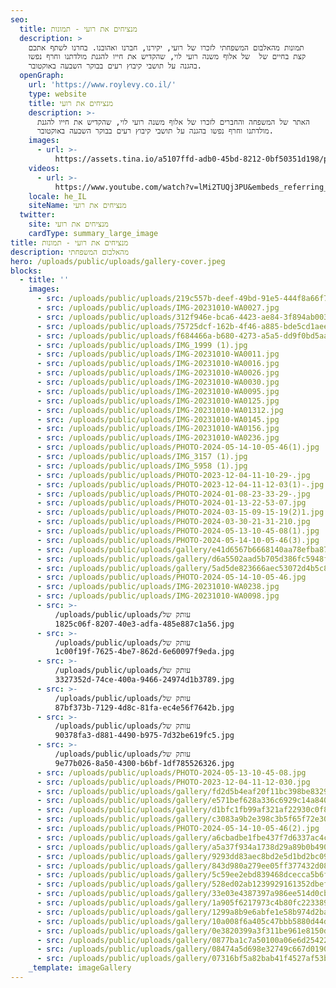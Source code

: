 ```yaml
---
seo:
  title: מנציחים את רועי - תמונות
  description: >
    תמונות מהאלבום המשפחתי לזכרו של רועי, יקירנו, חברנו ואהובנו. בחרנו לשתף אתכם
    קצת בחיים של  של אלוף משנה רועי לוי, שהקדיש את חייו להגנת מולדתנו וחרף נפשו
    בהגנה על תושבי קיבוץ רעים בבוקר השבעה באוקטובר.
  openGraph:
    url: 'https://www.roylevy.co.il/'
    type: website
    title: מנציחים את רועי
    description: >-
      האתר של המשפחה והחברים לזכרו של אלוף משנה רועי לוי, שהקדיש את חייו להגנת
      מולדתנו וחרף נפשו בהגנה על תושבי קיבוץ רעים בבוקר השבעה באוקטובר.
    images:
      - url: >-
          https://assets.tina.io/a5107ffd-adb0-45bd-8212-0bf50351d198/public/uploads/home-cover.jpeg
    videos:
      - url: >-
          https://www.youtube.com/watch?v=lMi2TUQj3PU&embeds_referring_euri=https%3A%2F%2Fwww.roylevy.co.il%2F
    locale: he_IL
    siteName: מנציחים את רועי
  twitter:
    site: מנציחים את רועי
    cardType: summary_large_image
title: מנציחים את רועי - תמונות
description: מהאלבום המשפחתי
hero: /uploads/public/uploads/gallery-cover.jpeg
blocks:
  - title: ''
    images:
      - src: /uploads/public/uploads/219c557b-deef-49bd-91e5-444f8a66f78e2.jpg
      - src: /uploads/public/uploads/IMG-20231010-WA0027.jpg
      - src: /uploads/public/uploads/312f946e-bca6-4423-ae84-3f894ab00388.jpg
      - src: /uploads/public/uploads/75725dcf-162b-4f46-a885-bde5cd1aeeea.jpg
      - src: /uploads/public/uploads/f684466a-b680-4273-a5a5-dd9f0bd5aad5.jpg
      - src: /uploads/public/uploads/IMG_1999 (1).jpg
      - src: /uploads/public/uploads/IMG-20231010-WA0011.jpg
      - src: /uploads/public/uploads/IMG-20231010-WA0016.jpg
      - src: /uploads/public/uploads/IMG-20231010-WA0026.jpg
      - src: /uploads/public/uploads/IMG-20231010-WA0030.jpg
      - src: /uploads/public/uploads/IMG-20231010-WA0095.jpg
      - src: /uploads/public/uploads/IMG-20231010-WA0125.jpg
      - src: /uploads/public/uploads/IMG-20231010-WA01312.jpg
      - src: /uploads/public/uploads/IMG-20231010-WA0145.jpg
      - src: /uploads/public/uploads/IMG-20231010-WA0156.jpg
      - src: /uploads/public/uploads/IMG-20231010-WA0236.jpg
      - src: /uploads/public/uploads/PHOTO-2024-05-14-10-05-46(1).jpg
      - src: /uploads/public/uploads/IMG_3157 (1).jpg
      - src: /uploads/public/uploads/IMG_5958 (1).jpg
      - src: /uploads/public/uploads/PHOTO-2023-12-04-11-10-29-.jpg
      - src: /uploads/public/uploads/PHOTO-2023-12-04-11-12-03(1)-.jpg
      - src: /uploads/public/uploads/PHOTO-2024-01-08-23-33-29-.jpg
      - src: /uploads/public/uploads/PHOTO-2024-01-13-22-53-07.jpg
      - src: /uploads/public/uploads/PHOTO-2024-03-15-09-15-19(2)1.jpg
      - src: /uploads/public/uploads/PHOTO-2024-03-30-21-31-210.jpg
      - src: /uploads/public/uploads/PHOTO-2024-05-13-10-45-08(1).jpg
      - src: /uploads/public/uploads/PHOTO-2024-05-14-10-05-46(3).jpg
      - src: /uploads/public/uploads/gallery/e41d6567b6668140aa78efba87067583.jpeg
      - src: /uploads/public/uploads/gallery/d6a5502aad5b705d386fc5948fa29918.jpeg
      - src: /uploads/public/uploads/gallery/5ad5de823666aec53072d4b5c86e1782.jpeg
      - src: /uploads/public/uploads/PHOTO-2024-05-14-10-05-46.jpg
      - src: /uploads/public/uploads/IMG-20231010-WA0238.jpg
      - src: /uploads/public/uploads/IMG-20231010-WA0098.jpg
      - src: >-
          /uploads/public/uploads/עותק של
          1825c06f-8207-40e3-adfa-485e887c1a56.jpg
      - src: >-
          /uploads/public/uploads/עותק של
          1c00f19f-7625-4be7-862d-6e60097f9eda.jpg
      - src: >-
          /uploads/public/uploads/עותק של
          3327352d-74ce-400a-9466-24974d1b3789.jpg
      - src: >-
          /uploads/public/uploads/עותק של
          87bf373b-7129-4d8c-81fa-ec4e56f7642b.jpg
      - src: >-
          /uploads/public/uploads/עותק של
          90378fa3-d881-4490-b975-7d32be619fc5.jpg
      - src: >-
          /uploads/public/uploads/עותק של
          9e77b026-8a50-4300-b6bf-1df785526326.jpg
      - src: /uploads/public/uploads/PHOTO-2024-05-13-10-45-08.jpg
      - src: /uploads/public/uploads/PHOTO-2023-12-04-11-12-030.jpg
      - src: /uploads/public/uploads/gallery/fd2d5b4eaf20f11bc398be8329035c95.jpeg
      - src: /uploads/public/uploads/gallery/e571bef628a336c6929c14a840401000.jpeg
      - src: /uploads/public/uploads/gallery/d1bfc1fb99af321af22930c0f8e53bae.jpeg
      - src: /uploads/public/uploads/gallery/c3083a9b2e398c3b5f65f72e30539a5f.jpeg
      - src: /uploads/public/uploads/PHOTO-2024-05-14-10-05-46(2).jpg
      - src: /uploads/public/uploads/gallery/a6cbadbe1fbe437f7d6337ac4cc84940.jpeg
      - src: /uploads/public/uploads/gallery/a5a37f934a1738d29a89b0b4904f7cfb.jpeg
      - src: /uploads/public/uploads/gallery/9293dd83aec8bd2e5d1bd2bc0987a14a.jpeg
      - src: /uploads/public/uploads/gallery/843d980a279ee05ff377432d0897c0a2.jpeg
      - src: /uploads/public/uploads/gallery/5c59ee2ebd839468dcecca5b6fe20d01.jpeg
      - src: /uploads/public/uploads/gallery/528ed02ab1239929161352dbef38fc63.jpeg
      - src: /uploads/public/uploads/gallery/33e03e4387397a986ee514d0cbd0930e.jpeg
      - src: /uploads/public/uploads/gallery/1a905f6217973c4b80fc22338914fe06.jpeg
      - src: /uploads/public/uploads/gallery/1299a8b9e6abfe1e58b974d2bab2eb61.jpeg
      - src: /uploads/public/uploads/gallery/10a008f6a405c47bbb5880d44da78c5f.jpeg
      - src: /uploads/public/uploads/gallery/0e3820399a3f311be961e8150ddb9e64.jpeg
      - src: /uploads/public/uploads/gallery/0877ba1c7a50100a06e6d25422921d23.jpeg
      - src: /uploads/public/uploads/gallery/08474a5d698e32749c667d0190bd409a.jpeg
      - src: /uploads/public/uploads/gallery/07316bf5a82bab41f4527af53b7829b9.jpeg
    _template: imageGallery
---
```



